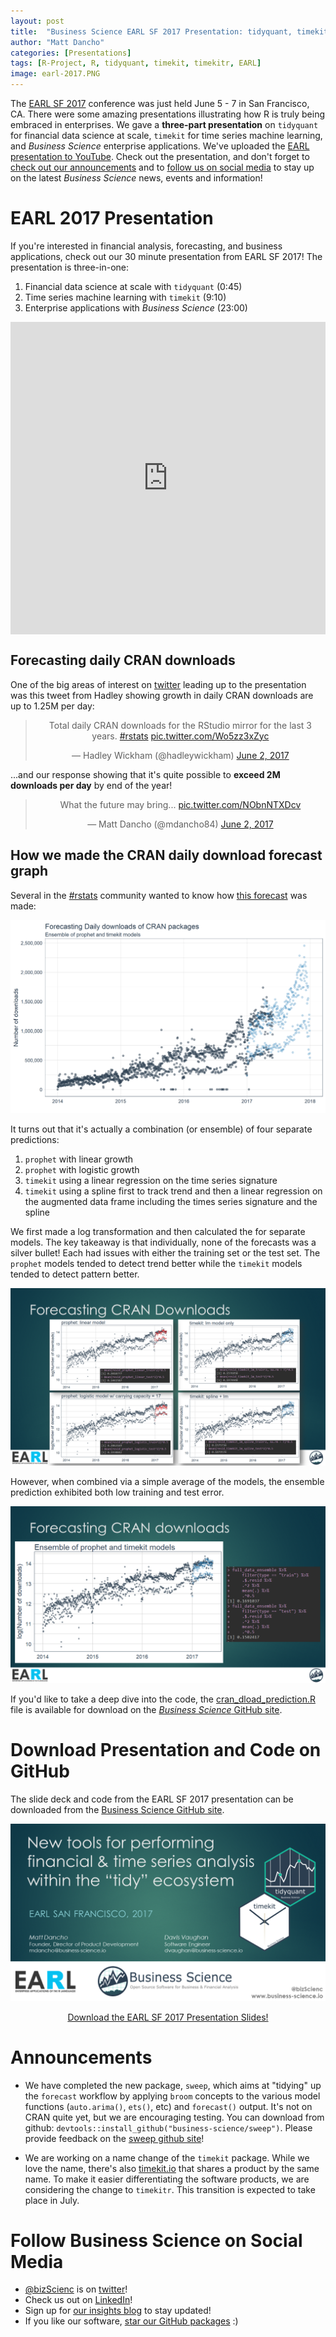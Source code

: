 ```yaml
---
layout: post
title:  "Business Science EARL SF 2017 Presentation: tidyquant, timekit, and more!"
author: "Matt Dancho"
categories: [Presentations]
tags: [R-Project, R, tidyquant, timekit, timekitr, EARL]
image: earl-2017.PNG
---
```





The [EARL SF 2017](https://earlconf.com/sanfrancisco/) conference was just held June 5 - 7 in San Francisco, CA. There were some amazing presentations illustrating how R is truly being embraced in enterprises. We gave a __three-part presentation__ on `tidyquant` for financial data science at scale, `timekit` for time series machine learning, and _Business Science_ enterprise applications. We've uploaded the [EARL presentation to YouTube](https://www.youtube.com/watch?v=8BYjv1AKI1Y). Check out the presentation, and don't forget to [check out our announcements](#announcements) and to [follow us on social media](#social) to stay up on the latest _Business Science_ news, events and information!  

# EARL 2017 Presentation

If you're interested in financial analysis, forecasting, and business applications, check out our 30 minute presentation from EARL SF 2017! The presentation is three-in-one:

1. Financial data science at scale with `tidyquant` (0:45)
2. Time series machine learning with `timekit` (9:10)
3. Enterprise applications with _Business Science_ (23:00)

<iframe width="100%" height="500" align="center" src="https://www.youtube.com/embed/8BYjv1AKI1Y" frameborder="0" allowfullscreen></iframe>


## Forecasting daily CRAN downloads

One of the big areas of interest on [twitter](https://twitter.com/hadleywickham/status/870624661616209922) leading up to the presentation was this tweet from Hadley showing growth in daily CRAN downloads are up to 1.25M per day:

<center><blockquote class="twitter-tweet" data-lang="en"><p lang="en" dir="ltr">Total daily CRAN downloads for the RStudio mirror for the last 3 years. <a href="https://twitter.com/hashtag/rstats?src=hash">#rstats</a> <a href="https://t.co/Wo5zz3xZyc">pic.twitter.com/Wo5zz3xZyc</a></p>&mdash; Hadley Wickham (@hadleywickham) <a href="https://twitter.com/hadleywickham/status/870624661616209922">June 2, 2017</a></blockquote>
<script async src="//platform.twitter.com/widgets.js" charset="utf-8"></script></center>

...and our response showing that it's quite possible to __exceed 2M downloads per day__ by end of the year!

<center><blockquote class="twitter-tweet" data-lang="en"><p lang="en" dir="ltr">What the future may bring... <a href="https://t.co/NObnNTXDcv">pic.twitter.com/NObnNTXDcv</a></p>&mdash; Matt Dancho (@mdancho84) <a href="https://twitter.com/mdancho84/status/870737108729835521">June 2, 2017</a></blockquote>
<script async src="//platform.twitter.com/widgets.js" charset="utf-8"></script></center>

## How we made the CRAN daily download forecast graph

Several in the [#rstats](https://twitter.com/search?q=%23rstats&src=tyah) community wanted to know how [this forecast](https://twitter.com/mdancho84/status/870737108729835521) was made:

![EARL SF 2017 Presentation](/assets/cran-dload-forecast.png)

It turns out that it's actually a combination (or ensemble) of four separate predictions:

1. `prophet` with linear growth
2. `prophet` with logistic growth
3. `timekit` using a linear regression on the time series signature
4. `timekit` using a spline first to track trend and then a linear regression on the augmented data frame including the times series signature and the spline

We first made a log transformation and then calculated the for separate models. The key takeaway is that individually, none of the forecasts was a silver bullet! Each had issues with either the training set or the test set. The `prophet` models tended to detect trend better while the `timekit` models tended to detect pattern better. 

![EARL SF 2017 Presentation](/assets/ensemble-forecast1.PNG)

However, when combined via a simple average of the models, the ensemble prediction exhibited both low training and test error.

![EARL SF 2017 Presentation](/assets/ensemble-forecast2.PNG)

If you'd like to take a deep dive into the code, the [cran_dload_prediction.R](https://github.com/business-science/presentations/blob/master/EARL_SF_2017/cran_dload_prediction.R) file is available for download on the [_Business Science_ GitHub site](https://github.com/business-science).

# Download Presentation and Code on GitHub

The slide deck and code from the EARL SF 2017 presentation can be downloaded from the [Business Science GitHub site](https://github.com/business-science/presentations/tree/master/EARL_SF_2017).

![EARL 2017 Presentation](/assets/earl-2017.PNG)

<center><a href="https://github.com/business-science/presentations/tree/master/EARL_SF_2017">Download the EARL SF 2017 Presentation Slides!</a></center>

# Announcements <a class="anchor" id="announcements"></a>

* We have completed the new package, `sweep`, which aims at "tidying" up the `forecast` workflow by applying `broom` concepts to the various model functions (`auto.arima()`, `ets()`, etc) and `forecast()` output. It's not on CRAN quite yet, but we are encouraging testing. You can download from github: `devtools::install_github("business-science/sweep")`. Please provide feedback on the [sweep github site](https://github.com/business-science/sweep)!

* We are working on a name change of the `timekit` package. While we love the name, there's also [timekit.io](https://www.timekit.io/) that shares a product by the same name. To make it easier differentiating the software products, we are considering the change to `timekitr`. This transition is expected to take place in July. 


# Follow Business Science on Social Media <a class="anchor" id="social"></a>

* [@bizScienc](https://twitter.com/bizScienc) is on [twitter](https://twitter.com/bizScienc)!
* Check us out on [LinkedIn](https://www.linkedin.com/company/business.science)!
* Sign up for [our insights blog](http://www.business-science.io/) to stay updated!
* If you like our software, [star our GitHub packages](https://github.com/business-science) :)


